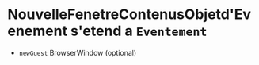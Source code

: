 # NouvelleFenetreContenusObjetd'Evenement s'etend a `Eventement`

* `newGuest` BrowserWindow (optional)
